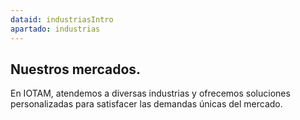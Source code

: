 ```yaml
---
dataid: industriasIntro
apartado: industrias
---
```


## Nuestros mercados.
En IOTAM, atendemos a diversas industrias y ofrecemos soluciones personalizadas para satisfacer las demandas únicas del mercado.